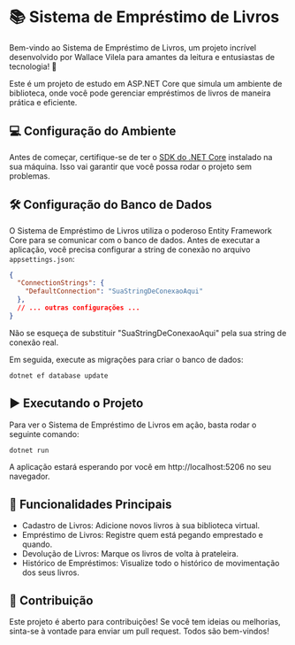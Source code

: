 # 📚 Sistema de Empréstimo de Livros

Bem-vindo ao Sistema de Empréstimo de Livros, um projeto incrível desenvolvido por Wallace Vilela para amantes da leitura e entusiastas de tecnologia! 👋

Este é um projeto de estudo em ASP.NET Core que simula um ambiente de biblioteca, onde você pode gerenciar empréstimos de livros de maneira prática e eficiente.

## 💻 Configuração do Ambiente

Antes de começar, certifique-se de ter o [SDK do .NET Core](https://dotnet.microsoft.com/download) instalado na sua máquina. Isso vai garantir que você possa rodar o projeto sem problemas.

## 🛠️ Configuração do Banco de Dados

O Sistema de Empréstimo de Livros utiliza o poderoso Entity Framework Core para se comunicar com o banco de dados. Antes de executar a aplicação, você precisa configurar a string de conexão no arquivo `appsettings.json`:

```json
{
  "ConnectionStrings": {
    "DefaultConnection": "SuaStringDeConexaoAqui"
  },
  // ... outras configurações ...
}
```
Não se esqueça de substituir "SuaStringDeConexaoAqui" pela sua string de conexão real.

Em seguida, execute as migrações para criar o banco de dados:

```c#
dotnet ef database update
```

## ▶️ Executando o Projeto
Para ver o Sistema de Empréstimo de Livros em ação, basta rodar o seguinte comando:

```c#
dotnet run
```
A aplicação estará esperando por você em http://localhost:5206 no seu navegador.

## 🚀 Funcionalidades Principais
- Cadastro de Livros: Adicione novos livros à sua biblioteca virtual.
- Empréstimo de Livros: Registre quem está pegando emprestado e quando.
- Devolução de Livros: Marque os livros de volta à prateleira.
- Histórico de Empréstimos: Visualize todo o histórico de movimentação dos seus livros.
## 🤝 Contribuição
Este projeto é aberto para contribuições! Se você tem ideias ou melhorias, sinta-se à vontade para enviar um pull request. Todos são bem-vindos!
